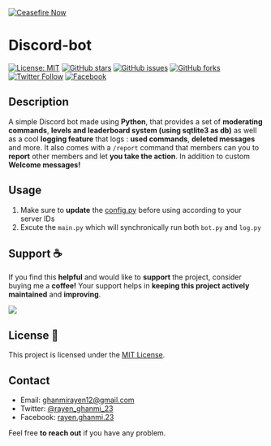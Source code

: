 [![Ceasefire Now](https://badge.techforpalestine.org/default)](https://techforpalestine.org/learn-more)
# Discord-bot

[![License: MIT](https://img.shields.io/badge/License-MIT-lightgrey.svg)](https://opensource.org/license/MIT/)
[![GitHub stars](https://img.shields.io/github/stars/rayenghanmi/discord-bot.svg)](https://github.com/rayenghanmi/discord-bot/stargazers)
[![GitHub issues](https://img.shields.io/github/issues/rayenghanmi/discord-bot.svg)](https://github.com/rayenghanmi/discord-bot/issues)
[![GitHub forks](https://img.shields.io/github/forks/rayenghanmi/discord-bot.svg)](https://github.com/rayenghanmi/discord-bot/network)
[![Twitter Follow](https://img.shields.io/twitter/follow/rayen_ghanmi_23.svg?style=social)](https://twitter.com/rayen_ghanmi_23)
[![Facebook](https://img.shields.io/badge/Facebook-rayen.ghanmi.23-blue)](https://www.facebook.com/rayen.ghanmi.23)

## Description

A simple Discord bot made using **Python**, that provides a set of **moderating commands**, **levels and leaderboard system (using sqtlite3 as db)** as well as a cool **logging feature** that logs : **used commands**, **deleted messages** and more. It also comes with a `/report` command that members can you to **report** other members and let **you take the action**.
In addition to custom **Welcome messages!**

## Usage

1. Make sure to **update** the [config.py](config.py) before using according to your server IDs
2. Excute the `main.py` which will synchronically run both `bot.py` and `log.py`

## Support ☕

If you find this **helpful** and would like to **support** the project, consider buying me a **coffee!** Your support helps in **keeping this project actively maintained** and **improving**.

<a href="https://www.buymeacoffee.com/rayen.ghanmi.22"><img src="https://img.buymeacoffee.com/button-api/?text=Buy me a coffee&emoji=☕&slug=rayen.ghanmi.22&button_colour=BD5FFF&font_colour=ffffff&font_family=Comic&outline_colour=000000&coffee_colour=FFDD00" /></a>

## License 📜

This project is licensed under the [MIT License](LICENSE.md).

## Contact

- Email: ghanmirayen12@gmail.com
- Twitter: [@rayen_ghanmi_23](https://twitter.com/rayen_ghanmi_23)
- Facebook: [rayen.ghanmi.23](https://www.facebook.com/rayen.ghanmi.23)

Feel free **to reach out** if you have any problem.
